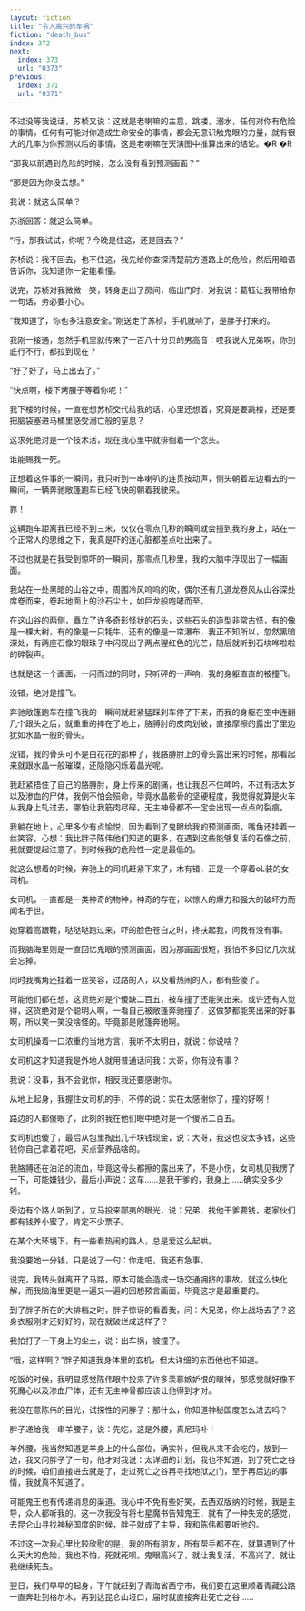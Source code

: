 ```yaml
---
layout: fiction
title: "令人高兴的车祸"
fiction: "death_bus"
index: 372
next:
  index: 373
  url: "0373"
previous:
  index: 371
  url: "0371"
---
```

不过没等我说话，苏桢又说：这就是老喇嘛的主意，跳楼，溺水，任何对你有危险的事情，任何有可能对你造成生命安全的事情，都会无意识触鬼眼的力量，就有很大的几率为你预测以后的事情，这是老喇嘛在天演图中推算出来的结论。�R �R

“那我以前遇到危险的时候，怎么没有看到预测画面？”

“那是因为你没去想。”

我说：就这么简单？

苏浙回答：就这么简单。

“行，那我试试，你呢？今晚是住这，还是回去？”

苏桢说：我不回去，也不住这，我先给你查探清楚前方道路上的危险，然后用暗语告诉你，我知道你一定能看懂。

说完，苏桢对我微微一笑，转身走出了房间，临出门时，对我说：葛钰让我带给你一句话，务必要小心。

“我知道了，你也多注意安全。”刚送走了苏桢，手机就响了，是胖子打来的。

我刚一接通，忽然手机里就传来了一百八十分贝的男高音：哎我说大兄弟啊，你到底行不行，都拉到现在？

“好了好了，马上出去了。”

“快点啊，楼下烤腰子等着你呢！”

我下楼的时候，一直在想苏桢交代给我的话，心里还想着，究竟是要跳楼，还是要把脑袋塞进马桶里感受溺亡般的窒息？

这求死绝对是一个技术活，现在我心里中就徘徊着一个念头。

谁能赐我一死。

正想着这件事的一瞬间，我只听到一串喇叭的连贯按动声，侧头朝着左边看去的一瞬间，一辆奔驰敞篷跑车已经飞快的朝着我驶来。

靠！

这辆跑车距离我已经不到三米，仅仅在零点几秒的瞬间就会撞到我的身上，站在一个正常人的思维之下，我真是吓的连心脏都差点吐出来了。

不过也就是在我受到惊吓的一瞬间，那零点几秒里，我的大脑中浮现出了一幅画面。

我站在一处黑暗的山谷之中，周围冷风呜呜的吹，偶尔还有几道龙卷风从山谷深处席卷而来，卷起地面上的沙石尘土，如巨龙般咆哮而至。

在这山谷的两侧，矗立了许多奇形怪状的石头，这些石头的造型非常古怪，有的像是一棵大树，有的像是一只牦牛，还有的像是一帘瀑布，我正不知所以，忽然黑暗深处，有两座石像的眼珠子中闪现出了两点猩红色的光芒，随后就听到石块哗啦啦的碎裂声。

也就是这一个画面，一闪而过的同时，只听砰的一声响，我的身躯直直的被撞飞。

没错，绝对是撞飞。

奔驰敞篷跑车在撞飞我的一瞬间就赶紧猛踩刹车停了下来，而我的身躯在空中连翻几个跟头之后，就重重的摔在了地上，胳膊肘的皮肉划破，直接摩擦的露出了里边犹如水晶一般的骨头。

没错，我的骨头可不是白花花的那种了，我胳膊肘上的骨头露出来的时候，那看起来就跟水晶一般璀璨，还隐隐闪烁着晶光呢。

我赶紧捂住了自己的胳膊肘，身上传来的剧痛，也让我忍不住呻吟，不过有活太岁以及渗血的尸体，我倒不怕会殒命，毕竟水晶骸骨的坚硬程度，我觉得就算是火车从我身上轧过去，哪怕让我筋肉尽碎，无主神骨都不一定会出现一点点的裂痕。

我躺在地上，心里多少有点愉悦，因为看到了鬼眼给我的预测画面，嘴角还挂着一丝笑容，心想：我比胖子陈伟他们知道的更多，在遇到这些能够复活的石像之前，我就要提起注意了。到时候我的危险性一定是最低的。

就这么想着的时候，奔驰上的司机赶紧下来了，木有错，正是一个穿着oL装的女司机。

女司机，一直都是一类神奇的物种，神奇的存在，以惊人的爆力和强大的破坏力而闻名于世。

她穿着高跟鞋，哒哒哒跑过来，吓的脸色苍白之时，搀扶起我，问我有没有事。

而我脑海里则是一直回忆鬼眼的预测画面，因为那画面很短，我怕不多回忆几次就会忘掉。

同时我嘴角还挂着一丝笑容，过路的人，以及看热闹的人，都有些傻了。

可能他们都在想，这货绝对是个傻缺二百五，被车撞了还能笑出来。或许还有人觉得，这货绝对是个聪明人啊，一看自己被敞篷奔驰撞了，这做梦都能笑出来的好事啊，所以笑一笑没啥怪的。毕竟那是敞篷奔驰啊。

女司机操着一口浓重的当地方言，我听不太明白，就说：你说啥？

女司机这才知道我是外地人就用普通话问我：大哥，你有没有事？

我说：没事，我不会讹你，相反我还要感谢你。

从地上起身，我握住女司机的手，不停的说：实在太感谢你了，撞的好啊！

路边的人都傻眼了，此刻的我在他们眼中绝对是一个傻吊二百五。

女司机也傻了，最后从包里掏出几千块钱现金，说：大哥，我这也没太多钱，这些钱你自己拿着花吧，买点营养品啥的。

我胳膊还在泊泊的流血，毕竟这骨头都擦的露出来了，不是小伤，女司机见我愣了一下，可能嫌钱少，最后小声说：这车……是我干爹的，我身上……确实没多少钱。

旁边有个路人听到了，立马投来鄙夷的眼光，说：兄弟，找他干爹要钱，老家伙们都有钱养小蜜了，肯定不少票子。

在某个大环境下，有一些看热闹的路人，总是爱这么起哄。

我没要她一分钱，只是说了一句：你走吧，我还有急事。

说完，我转头就离开了马路，原本可能会造成一场交通拥挤的事故，就这么快化解，而我脑海里更是一遍又一遍的回想预言画面，毕竟这才是最重要的。

到了胖子所在的大排档之时，胖子惊讶的看着我，问：大兄弟，你上战场去了？这身衣服刚才还好好的，现在就破烂成这样了？

我拍打了一下身上的尘土，说：出车祸，被撞了。

“哦，这样啊？”胖子知道我身体里的玄机，但太详细的东西他也不知道。

吃饭的时候，我明显感觉陈伟眼中投来了许多羡慕嫉妒恨的眼神，那感觉就好像不死魔心以及渗血尸体，还有无主神骨都应该让他得到才对。

我没在意陈伟的目光，试探性的问胖子：那什么，你知道神秘国度怎么进去吗？

胖子递给我一串羊腰子，说：先吃，这是外腰，真尼玛补！

羊外腰，我当然知道是羊身上的什么部位，确实补，但我从来不会吃的，放到一边，我又问胖子了一句，他才对我说：太详细的计划，我也不知道，到了死亡之谷的时候，咱们直接进去就是了，走过死亡之谷再寻找地狱之门，至于再后边的事情，我就真不知道了。

可能鬼王也有传递消息的渠道。我心中不免有些好笑，去西双版纳的时候，我是主导，众人都听我的。这一次我没有将七星魔书告知鬼王，就有了一种失宠的感觉，去昆仑山寻找神秘国度的时候，胖子就成了主导，我和陈伟都要听他的。

不过这一次我心里比较欣慰的是，我的所有朋友，所有帮手都不在，就算遇到了什么天大的危险，我也不怕，死就死呗。鬼眼高兴了，就让我复活，不高兴了，就让我继续死去。

翌日，我们早早的起身，下午就赶到了青海省西宁市，我们要在这里顺着青藏公路一直奔赴到格尔木，再到达昆仑山垭口，届时就直接奔赴死亡之谷……